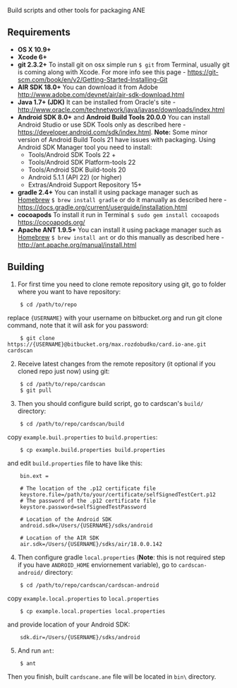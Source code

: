 Build scripts and other tools for packaging ANE

## Requirements

* **OS X 10.9+**
* **Xcode 6+** 
* **git 2.3.2+**
To install git on osx simple run `$ git` from Terminal, usually git is coming along with Xcode. For more info see this page - https://git-scm.com/book/en/v2/Getting-Started-Installing-Git
* **AIR SDK 18.0+**
You can download it from Adobe http://www.adobe.com/devnet/air/air-sdk-download.html
* **Java 1.7+ (JDK)** 
It can be installed from Oracle's site - http://www.oracle.com/technetwork/java/javase/downloads/index.html
* **Android SDK 8.0+** and **Android Build Tools 20.0.0** 
You can install Android Studio or use SDK Tools only as described here - https://developer.android.com/sdk/index.html. **Note:** Some minor version of Android Build Tools 21 have issues with packaging.
Using Android SDK Manager tool you need to install:
    - Tools/Android SDK Tools 22 +
    - Tools/Android SDK Platform-tools 22
    - Tools/Android SDK Build-tools 20
    - Android 5.1.1 (API 22)  (or higher)
    - Extras/Android Support Repository 15+
* **gradle 2.4+** You can install it using package manager such as [Homebrew](http://brew.sh) `$ brew install gradle` or do it manually as described here - https://docs.gradle.org/current/userguide/installation.html
* **cocoapods** To install it run in Terminal `$ sudo gem install cocoapods` https://cocoapods.org/
* **Apache ANT 1.9.5+** You can install it using package manager such as [Homebrew](http://brew.sh) `$ brew install ant` or do this manually as described here - http://ant.apache.org/manual/install.html

## Building

1) For first time you need to clone remote repository using git, go to folder where you want to have repository:
```
    $ cd /path/to/repo
```
replace `{USERNAME}` with your username on bitbucket.org and run git clone command, note that it will ask for you password:
```
    $ git clone https://{USERNAME}@bitbucket.org/max.rozdobudko/card.io-ane.git cardscan
```

2) Receive latest changes from the remote repository (it optional if you cloned repo just now) using git:
```
    $ cd /path/to/repo/cardscan
    $ git pull 
```

3) Then you should configure build script, go to cardscan's `build/` directory:
```
    $ cd /path/to/repo/cardscan/build
```
copy `example.buil.properties` to `build.properties`:
```
    $ cp example.build.properties build.properties
```
and edit `build.properties` file to have like this:
```
    bin.ext =
    
    # The location of the .p12 certificate file
    keystore.file=/path/to/your/certificate/selfSignedTestCert.p12
    # The password of the .p12 certificate file
    keystore.password=selfSignedTestPassword
    
    # Location of the Android SDK
    android.sdk=/Users/{USERNAME}/sdks/android
    
    # Location of the AIR SDK
    air.sdk=/Users/{USERNAME}/sdks/air/18.0.0.142
```

4) Then configure gradle `local.properties` (**Note**: this is not required step if you have `ANDROID_HOME` enviornement variable), go to `cardscan-android/` directory:
```
    $ cd /path/to/repo/cardscan/cardscan-android
```
copy `example.local.properties` to `local.properties`
```
    $ cp example.local.properties local.properties
```
and provide location of your Android SDK:
```
    sdk.dir=/Users/{USERNAME}/sdks/android
```

5) And run `ant`:
```
    $ ant
```

Then you finish, built `cardscane.ane` file will be located in `bin\` directory.
